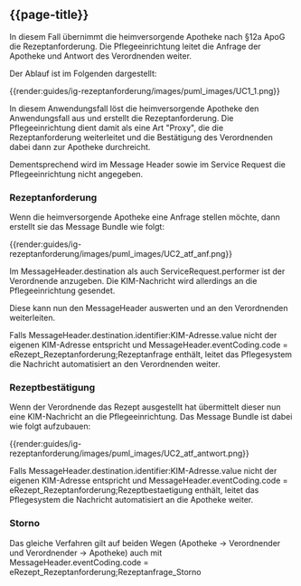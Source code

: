 ## {{page-title}}

In diesem Fall übernimmt die heimversorgende Apotheke nach §12a ApoG die Rezeptanforderung. Die Pflegeeinrichtung leitet die Anfrage der Apotheke und Antwort des Verordnenden weiter.

Der Ablauf ist im Folgenden dargestellt:

{{render:guides/ig-rezeptanforderung/images/puml_images/UC1_1.png}}

In diesem Anwendungsfall löst die heimversorgende Apotheke den Anwendungsfall aus und erstellt die Rezeptanforderung. Die Pflegeeinrichtung dient damit als eine Art "Proxy", die die Rezeptanforderung weiterleitet und die Bestätigung des Verordnenden dabei dann zur Apotheke durchreicht.

Dementsprechend wird im Message Header sowie im Service Request die Pflegeeinrichtung nicht angegeben.

### Rezeptanforderung

Wenn die heimversorgende Apotheke eine Anfrage stellen möchte, dann erstellt sie das Message Bundle wie folgt:

{{render:guides/ig-rezeptanforderung/images/puml_images/UC2_atf_anf.png}}

Im MessageHeader.destination als auch ServiceRequest.performer ist der Verordnende anzugeben. Die KIM-Nachricht wird allerdings an die Pflegeeinrichtung gesendet.

Diese kann nun den MessageHeader auswerten und an den Verordnenden weiterleiten. 

Falls MessageHeader.destination.identifier:KIM-Adresse.value nicht der eigenen KIM-Adresse entspricht und MessageHeader.eventCoding.code = eRezept_Rezeptanforderung;Rezeptanfrage enthält, leitet das Pflegesystem die Nachricht automatisiert an den Verordnenden weiter.

### Rezeptbestätigung

Wenn der Verordnende das Rezept ausgestellt hat übermittelt dieser nun eine KIM-Nachricht an die Pflegeeinrichtung. Das Message Bundle ist dabei wie folgt aufzubauen:

{{render:guides/ig-rezeptanforderung/images/puml_images/UC2_atf_antwort.png}}

Falls MessageHeader.destination.identifier:KIM-Adresse.value nicht der eigenen KIM-Adresse entspricht und MessageHeader.eventCoding.code = eRezept_Rezeptanforderung;Rezeptbestaetigung enthält, leitet das Pflegesystem die Nachricht automatisiert an die Apotheke weiter.

### Storno

Das gleiche Verfahren gilt auf beiden Wegen (Apotheke -> Verordnender und Verordnender -> Apotheke) auch mit MessageHeader.eventCoding.code = eRezept_Rezeptanforderung;Rezeptanfrage_Storno